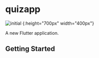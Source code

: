 # quizapp

![initial](https://user-images.githubusercontent.com/61446585/81687851-385e5b80-9494-11ea-874a-146d7f53cb36.png) {:height="700px" width="400px"}

A new Flutter application.

## Getting Started


